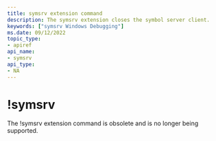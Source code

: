 ```yaml
---
title: symsrv extension command
description: The symsrv extension closes the symbol server client.
keywords: ["symsrv Windows Debugging"]
ms.date: 09/12/2022
topic_type:
- apiref
api_name:
- symsrv
api_type:
- NA
---
```


# !symsrv

The !symsrv extension command is obsolete and is no longer being supported. 
